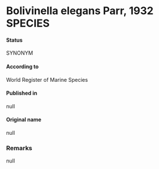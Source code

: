 Bolivinella elegans Parr, 1932 SPECIES
=======

#### Status
SYNONYM

#### According to
World Register of Marine Species

#### Published in
null

#### Original name
null

### Remarks
null
